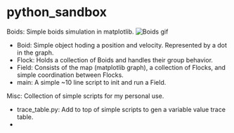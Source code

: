 # python_sandbox

Boids: Simple boids simulation in matplotlib.
![Boids gif](https://github.com/MahonriReynolds/python_sandbox/blob/main/boids.gif)

* Boid: Simple object hoding a position and velocity. Represented by a dot in the graph.
* Flock: Holds a collection of Boids and handles their group behavior.
* Field: Consists of the map (matplotlib graph), a collection of Flocks, and simple coordination between Flocks.
* main: A simple ~10 line script to init and run a Field.

Misc: Collection of simple scripts for my personal use.

* trace_table.py: Add to top of simple scripts to gen a variable value trace table.
* 

